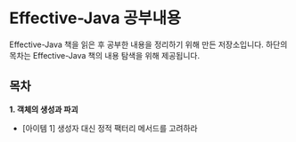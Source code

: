 # Effective-Java 공부내용

Effective-Java 책을 읽은 후 공부한 내용을 정리하기 위해 만든 저장소입니다.
하단의 목차는 Effective-Java 책의 내용 탐색을 위해 제공됩니다.

## 목차
**1. 객체의 생성과 파괴**
* [아이템 1] 생성자 대신 정적 팩터리 메서드를 고려하라
